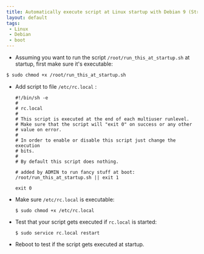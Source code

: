 ```yaml
---
title: Automatically execute script at Linux startup with Debian 9 (Stretch)
layout: default
tags:
 - Linux
 - Debian
 - boot
---
```


* Assuming you want to run the script `/root/run_this_at_startup.sh` at startup, first make sure it's executable:
```bash
$ sudo chmod +x /root/run_this_at_startup.sh
```

* Add script to file `/etc/rc.local` :
  ```
  #!/bin/sh -e
  #
  # rc.local
  #
  # This script is executed at the end of each multiuser runlevel.
  # Make sure that the script will "exit 0" on success or any other
  # value on error.
  #
  # In order to enable or disable this script just change the execution
  # bits.
  #
  # By default this script does nothing.

  # added by ADMIN to run fancy stuff at boot:
  /root/run_this_at_startup.sh || exit 1

  exit 0
  ```

* Make sure `/etc/rc.local` is executable:
  ```
  $ sudo chmod +x /etc/rc.local
  ```

* Test that your script gets executed if `rc.local` is started:
  ```
  $ sudo service rc.local restart
  ```

* Reboot to test if the script gets executed at startup.
